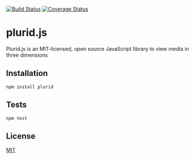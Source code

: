 [![Build Status](https://travis-ci.org/plurid/plurid.js.svg?branch=master)](https://travis-ci.org/plurid/plurid.js)
[![Coverage Status](https://coveralls.io/repos/github/plurid/plurid.js/badge.svg?branch=master)](https://coveralls.io/github/plurid/plurid.js?branch=master)

plurid.js
=========

Plurid.js is an MIT-licensed, open source JavaScript library to view media in three dimensions

## Installation

  `npm install plurid`

## Tests

  `npm test`

## License

[MIT](http://opensource.org/licenses/MIT)